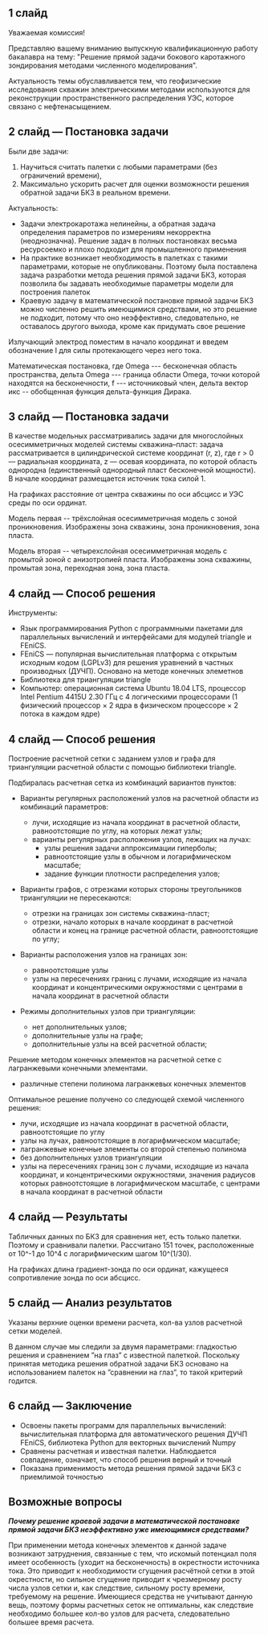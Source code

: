## 1 слайд

Уважаемая комиссия!

Представляю вашему вниманию выпускную квалификационную работу бакалавра на тему: "Решение прямой задачи бокового каротажного зондирования методами численного моделирования".

Актуальность темы обуславливается тем, что
геофизические исследования скважин
электрическими методами используются для
реконструкции пространственного распределения
УЭС, которое связано с нефтенасыщением.

## 2 слайд — Постановка задачи

Были две задачи:
1. Научиться считать палетки с любыми параметрами (без ограничений времени),
2. Максимально ускорить расчет для оценки возможности решения обратной задачи БКЗ в реальном времени.

Актуальность:
* Задачи электрокаротажа нелинейны, а обратная
задача определения параметров по измерениям
некорректна (неоднозначна). Решение задач в
полных постановках весьма ресурсоемко и плохо
подходит для промышленного применения
* На практике возникает необходимость в палетках с такими параметрами,
которые не опубликованы. Поэтому была поставлена задача разработки метода решения прямой задачи БКЗ, которая позволила бы задавать необходимые
параметры модели для построения палеток
* Краевую задачу в математической постановке прямой задачи БКЗ можно численно решить имеющимися средствами,
но это решение не подходит, потому что оно неэффективно, следовательно,
не оставалось другого выхода, кроме как придумать свое решение


Излучающий электрод поместим в начало координат и введем обозначение I для силы протекающего через него тока.

Математическая постановка,
где Omega --- бесконечная область пространства, дельта Omega --- граница области Omega, точки которой находятся на бесконечности, f --- источниковый член,
дельта вектор икс -- обобщенная функция дельта-функция Дирака.

## 3 слайд — Постановка задачи

В качестве модельных рассматривались задачи для многослойных осесимметричных моделей системы скважина–пласт: задача рассматривается в цилиндрической системе координат (r, z), где r > 0 — радиальная координата, z — осевая координата, по которой область однородна (единственный однородный пласт бесконечной мощности). В начале координат
размещается источник тока силой 1.

На графиках расстояние от центра скважины по оси абсцисс и УЭС среды по оси ординат.

Модель первая -- трёхслойная осесимметричная модель с зоной проникновения.
Изображены зона скважины, зона проникновения, зона пласта.

Модель вторая -- четырехслойная осесимметричная модель с промытой зоной с анизотропией пласта.
Изображены зона скважины, промытая зона, переходная зона, зона пласта.

## 4 слайд — Способ решения

Инструменты:
* Язык программирования Python c программными пакетами для параллельных вычислений
и интерфейсами для модулей triangle и FEniCS.
* FEniCS — популярная вычислительная платформа с открытым исходным
кодом (LGPLv3) для решения уравнений в частных производных (ДУЧП). Основано на методе конечных элеметнов
* Библиотека для триангуляции triangle
* Компьютер: операционная система Ubuntu 18.04 LTS, процессор Intel Pentium 4415U 2.30 ГГц с 4 логическими процессорами (1 физический процессор × 2 ядра в физическом процессоре × 2 потока в каждом ядре)

## 4 слайд — Способ решения

Построение расчетной сетки с заданием узлов и графа для триангуляции расчетной области с помощью библиотеки triangle.

Подбиралась расчетная сетка из комбинаций вариантов пунктов:
* Варианты регулярных расположений узлов на расчетной области из комбинаций параметров:
  * лучи, исходящие из начала координат в расчетной области, равноотстоящие по углу, на которых лежат узлы;
  * варианты регулярных расположения узлов, лежащих на лучах:
    * узлы решения задачи аппроксимации гиперболы;
    * равноотстоящие узлы в обычном и логарифмическом масштабе;
    * задание функции плотности распределения узлов;
* Варианты графов, с отрезками которых стороны треугольников триангуляции не пересекаются:
  * отрезки на границах зон системы скважина-пласт;
  * отрезки, начало которых в начале координат в расчетной области и конец на границе расчетной области, равноотстоящие по углу;

* Варианты расположения узлов на границах зон:
  * равноотстоящие узлы
  * узлы на пересечениях границ с лучами, исходящие из начала координат и концентрическими окружностями с центрами в начала координат в расчетной области

* Режимы дополнительных узлов при триангуляции:
  * нет дополнительных узлов;
  * дополнительные узлы на графе;
  * дополнительные узлы на всей расчетной области;

Решение методом конечных элементов на расчетной сетке с лагранжевыми конечными элементами.
  * различные степени полинома лагранжевых конечных элементов

Оптимальное решение получено со следующей схемой численного решения:
* лучи, исходящие из начала координат в расчетной области, равноотстоящие по углу
* узлы на лучах, равноотстоящие в логарифмическом масштабе;
* лагранжевые конечные элементы со второй степенью полинома
* без дополнительных узлов триангуляции
* узлы на пересечениях границ зон с лучами, исходящие из начала координат, и концентрическими окружностями, значения радиусов которых равноотстоящие в логарифмическом масштабе, с центрами в начала координат в расчетной области

## 4 слайд — Результаты

Табличных данных по БКЗ для сравнения нет, есть только палетки. Поэтому и сравнивали палетки.
Рассчитано 151 точек, расположенные от 10^-1 до 10^4 с логарифмическим шагом 10^(1/30).

На графиках длина градиент-зонда по оси ординат, кажущееся сопротивление зонда по оси абсцисс.

## 5 слайд — Анализ результатов

<!-- Среднее ± среднеквадратичное отклонение времени для 7 проходов вычисления. -->
Указаны верхние оценки времени расчета, кол-ва узлов расчетной сетки моделей.

В данном случае мы следили за двумя параметрами: гладкостью
решения и сравнением ”на глаз” с известной палеткой. Поскольку принятая
методика решения обратной задачи БКЗ основано на использованием палеток
на ”сравнении на глаз”, то такой критерий годится.

## 6 слайд — Заключение

* Освоены пакеты программ для параллельных вычислений: вычислительная платформа для автоматического решения ДУЧП FEniCS, библиотека Python для векторных вычислений Numpy
* Сравнены расчетная и известная палетки. Наблюдается совпадение, означает, что способ решения верный и точный
* Показана применимость метода решения прямой задачи БКЗ с приемлимой точностью

## Возможные вопросы

***Почему решение краевой задачи в математической постановке
прямой задачи БКЗ неэффективно уже имеющимися
средствами?***

При применении метода конечных элементов к данной задаче возникают затруднения,
связанные с тем, что искомый потенциал поля имеет особенность (уходит на
бесконечность) в окрестности источника тока. Это приводит к необходимости
сгущения расчётной сетки в этой окрестности, но сильное сгущение приводит
к чрезмерному росту числа узлов сетки и, как следствие, сильному росту
времени, требуемому на решение. Имеющиеся средства не учитывают данную вещь, поэтому формы расчетных сеток не оптимальны, как следствие необходимо большее кол-во узлов для расчета, следовательно большее время расчета. 